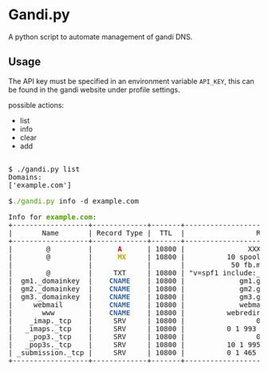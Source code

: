 # Gandi.py

A python script to automate management of gandi DNS.  

## Usage

The API key must be specified in an environment variable `API_KEY`, this can be found in the gandi website under profile settings.

possible actions:  
 - list  
 - info  
 - clear  
 - add  
  
<pre>  
$ ./gandi.py list                             
Domains:
['example.com']

$<font color="#4E9A06">./gandi.py</font> info -d example.com

Info for <font color="#4E9A06"><b>example.com</b></font>:
+------------------+-------------+-------+-------------------------------------------+
|       Name       | Record Type |  TTL  |                 RR Values                 |
+------------------+-------------+-------+-------------------------------------------+
|        @         |      <font color="#CC0000"><b>A</b></font>      | 10800 |               XXX.XX.XXX.XX               |
|        @         |      <font color="#C4A000"><b>MX</b></font>     | 10800 |          10 spool.mail.gandi.net.         |
|                  |             |       |           50 fb.mail.gandi.net.           |
|        @         |     TXT     | 10800 | &quot;v=spf1 include:_mailcust.gandi.net ?all&quot; |
|  gm1._domainkey  |    <font color="#3465A4"><b>CNAME</b></font>    | 10800 |             gm1.gandimail.net.            |
|  gm2._domainkey  |    <font color="#3465A4"><b>CNAME</b></font>    | 10800 |             gm2.gandimail.net.            |
|  gm3._domainkey  |    <font color="#3465A4"><b>CNAME</b></font>    | 10800 |             gm3.gandimail.net.            |
|     webmail      |    <font color="#3465A4"><b>CNAME</b></font>    | 10800 |             webmail.gandi.net.            |
|       www        |    <font color="#3465A4"><b>CNAME</b></font>    | 10800 |          webredir.vip.gandi.net.          |
|    _imap._tcp    |     SRV     | 10800 |                 0 0 0   .                 |
|   _imaps._tcp    |     SRV     | 10800 |          0 1 993 mail.gandi.net.          |
|    _pop3._tcp    |     SRV     | 10800 |                 0 0 0   .                 |
|   _pop3s._tcp    |     SRV     | 10800 |          10 1 995 mail.gandi.net.         |
| _submission._tcp |     SRV     | 10800 |          0 1 465 mail.gandi.net.          |
+------------------+-------------+-------+-------------------------------------------+
</pre>